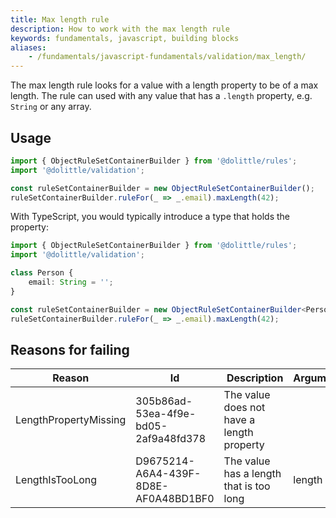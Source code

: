 ```yaml
---
title: Max length rule
description: How to work with the max length rule
keywords: fundamentals, javascript, building blocks
aliases:
    - /fundamentals/javascript-fundamentals/validation/max_length/
---
```

The max length rule looks for a value with a length property to be of a max length.
The rule can used with any value that has a `.length` property, e.g. `String` or any
array.

## Usage

```javascript
import { ObjectRuleSetContainerBuilder } from '@dolittle/rules';
import '@dolittle/validation';

const ruleSetContainerBuilder = new ObjectRuleSetContainerBuilder();
ruleSetContainerBuilder.ruleFor(_ => _.email).maxLength(42);
```

With TypeScript, you would typically introduce a type that holds the property:

```typescript
import { ObjectRuleSetContainerBuilder } from '@dolittle/rules';
import '@dolittle/validation';

class Person {
    email: String = '';
}

const ruleSetContainerBuilder = new ObjectRuleSetContainerBuilder<Person>();
ruleSetContainerBuilder.ruleFor(_ => _.email).maxLength(42);
```

## Reasons for failing

| Reason | Id | Description | Arguments |
| ------ | --- | ----------- | --------- |
| LengthPropertyMissing | 305b86ad-53ea-4f9e-bd05-2af9a48fd378 | The value does not have a length property |  |
| LengthIsTooLong | D9675214-A6A4-439F-8D8E-AF0A48BD1BF0 | The value has a length that is too long | length |
